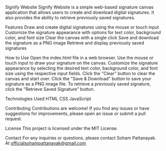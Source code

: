 Signify Website
Signify Website is a simple web-based signature canvas application that allows users to create and download digital signatures. It also provides the ability to retrieve previously saved signatures.

Features
Draw and create digital signatures using the mouse or touch input
Customize the signature appearance with options for text color, background color, and font size
Clear the canvas with a single click
Save and download the signature as a PNG image
Retrieve and display previously saved signatures

How to Use
Open the index.html file in a web browser.
Use the mouse or touch input to draw your signature on the canvas.
Customize the signature appearance by selecting the desired text color, background color, and font size using the respective input fields.
Click the "Clear" button to clear the canvas and start over.
Click the "Save & Download" button to save your signature as a PNG image file.
To retrieve a previously saved signature, click the "Retrieve Saved Signature" button.

Technologies Used
HTML
CSS
JavaScript

Contributing
Contributions are welcome! If you find any issues or have suggestions for improvements, please open an issue or submit a pull request.

License
This project is licensed under the MIT License.

Contact
For any inquiries or questions, please contact Soham Pattanayak. At officialsohampattanayak@gmail.com
